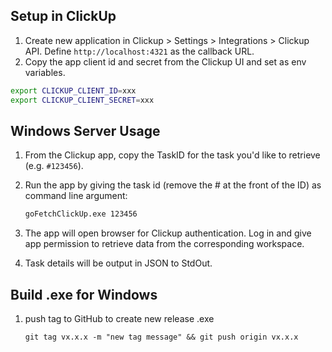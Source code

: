 ## Setup in ClickUp

1. Create new application in Clickup > Settings > Integrations > Clickup API. Define `http://localhost:4321` as the callback URL.
1. Copy the app client id and secret from the Clickup UI and set as env variables. 

```bash
export CLICKUP_CLIENT_ID=xxx
export CLICKUP_CLIENT_SECRET=xxx
```

## Windows Server Usage

1. From the Clickup app, copy the TaskID for the task you'd like to retrieve (e.g. `#123456`).
1. Run the app by giving the task id (remove the # at the front of the ID) as command line argument:

    ```bash
    goFetchClickUp.exe 123456
    ```
    
1. The app will open browser for Clickup authentication. Log in and give app permission to retrieve data from the corresponding workspace.
1. Task details will be output in JSON to StdOut.


## Build .exe for Windows

1. push tag to GitHub to create new release .exe 
   ```
   git tag vx.x.x -m "new tag message" && git push origin vx.x.x
   ```
